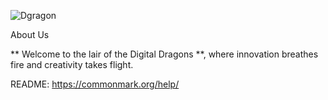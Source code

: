 ![Dgragon](https://wallpaperaccess.com/full/5275733.jpg)

About Us

** Welcome to the lair of the Digital Dragons **, where innovation breathes fire and creativity takes flight.

README: https://commonmark.org/help/